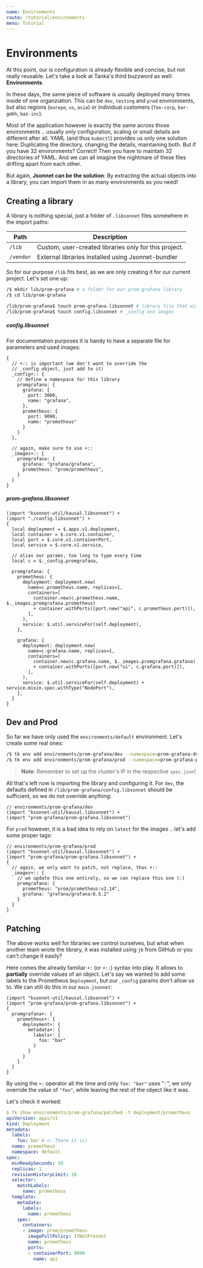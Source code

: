 ```yaml
---
name: Environments
route: /tutorial/environments
menu: Tutorial
---
```


# Environments

At this point, our is configuration is already flexible and concise, but not
really reusable. Let's take a look at Tanka's third buzzword as well: **Environments**.

In these days, the same piece of software is usually deployed many times inside
of one organziation. This can be `dev`, `testing` and `prod` environments, but
also regions (`europe`, `us`, `asia`) or individual customers (`foo-corp`,
`bar-gmbh`, `baz-inc`).

Most of the application however is exactly the same across those environments ..
usually only configuration, scaling or small details are different after all.
YAML (and thus `kubectl`) provides us only one solution here: Duplicating the
directory, changing the details, maintaining both. But if you have 32
environments? Correct! Then you have to maintain 32 directories of YAML. And we can all
imagine the nightmare of these files drifting apart from each other.

But again, **Jsonnet can be the solution**: By extracting the actual objects
into a library, you can import them in as many environments as you need!

## Creating a library

A library is nothing special, just a folder of `.libsonnet` files somewhere in the import paths:

| Path      | Description                                           |
| --------- | ----------------------------------------------------- |
| `/lib`    | Custom, user-created libraries only for this project. |
| `/vendor` | External libraries installed using Jsonnet-bundler    |

So for our purpose `/lib` fits best, as we are only creating it for our current
project. Let's set one up:

```bash
/$ mkdir lib/prom-grafana # a folder for our prom-grafana library
/$ cd lib/prom-grafana

/lib/prom-grafana$ touch prom-grafana.libsonnet # library file that will be imported
/lib/prom-grafana$ touch config.libsonnet # _config and images
```

##### config.libsonnet

For documentation purposes it is handy to have a separate file for parameters and used images:

```jsonnet
{
  // +:: is important (we don't want to override the
  // _config object, just add to it)
  _config+:: {
    // define a namespace for this library
    promgrafana: {
      grafana: {
        port: 3000,
        name: "grafana",
      },
      prometheus: {
        port: 9090,
        name: "prometheus"
      }
    }
  },

  // again, make sure to use +::
  _images+:: {
    promgrafana: {
      grafana: "grafana/grafana",
      prometheus: "prom/prometheus",
    }
  }
}
```

##### prom-grafana.libsonnet

```jsonnet
(import "ksonnet-util/kausal.libsonnet") +
(import "./config.libsonnet") +
{
  local deployment = $.apps.v1.deployment,
  local container = $.core.v1.container,
  local port = $.core.v1.containerPort,
  local service = $.core.v1.service,

  // alias our params, too long to type every time
  local c = $._config.promgrafana,

  promgrafana: {
    prometheus: {
      deployment: deployment.new(
        name=c.prometheus.name, replicas=1,
        containers=[
          container.new(c.prometheus.name, $._images.promgrafana.prometheus)
          + container.withPorts([port.new("api", c.prometheus.port)]),
        ],
      ),
      service: $.util.serviceFor(self.deployment),
    },

    grafana: {
      deployment: deployment.new(
        name=c.grafana.name, replicas=1,
        containers=[
          container.new(c.grafana.name, $._images.promgrafana.grafana)
          + container.withPorts([port.new("ui", c.grafana.port)]),
        ],
      ),
      service: $.util.serviceFor(self.deployment) + service.mixin.spec.withType("NodePort"),
    },
  }
}
```

## Dev and Prod

So far we have only used the `environments/default` environment. Let's create some real ones:

```bash
/$ tk env add environments/prom-grafana/dev --namespace=prom-grafana-dev # one for dev ...
/$ tk env add environments/prom-grafana/prod --namespace=prom-grafana-prod # and one for prod
```

> **Note**: Remember to set up the cluster's IP in the respective `spec.json`!

All that's left now is importing the library and configuring it. For `dev`, the defaults defined in `/lib/prom-grafana/config.libsonnet` should be sufficient, so we do not override anything:

```jsonnet
// environments/prom-grafana/dev
(import "ksonnet-util/kausal.libsonnet") +
(import "prom-grafana/prom-grafana.libsonnet")
```

For `prod` however, it is a bad idea to rely on `latest` for the images .. let's
add some proper tags:

```jsonnet
// environments/prom-grafana/prod
(import "ksonnet-util/kausal.libsonnet") +
(import "prom-grafana/prom-grafana.libsonnet") +
{
  // again, we only want to patch, not replace, thus +::
  _images+:: {
    // we update this one entirely, so we can replace this one (:)
    promgrafana: {
      prometheus: "prom/prometheus:v2.14",
      grafana: "grafana/grafana:6.5.2"
    }
  }
}
```

## Patching

The above works well for libraries we control ourselves, but what when another
team wrote the library, it was installed using `jb` from GitHub or you can't
change it easily?

Here comes the already familiar `+:` (or `+::`) syntax into play. It allows to
**partially** override values of an object. Let's say we wanted to add some labels to the Prometheus `Deployment`, but our `_config` params don't allow us to. We can still do this in our `main.jsonnet`:

```jsonnet
(import "ksonnet-util/kausal.libsonnet") +
(import "prom-grafana/prom-grafana.libsonnet") +
{
  promgrafana+: {
    prometheus+: {
      deployment+: {
        metadata+: {
          labels+: {
            foo: "bar"
          }
        }
      }
    }
  }
}
```

By using the `+:` operator all the time and only `foo: "bar"` uses "`:`", we only
override the value of `"foo"`, while leaving the rest of the object like it was.

Let's check it worked:

```yaml
$ tk show environments/prom-grafana/patched -t deployment/prometheus
apiVersion: apps/v1
kind: Deployment
metadata:
  labels:
    foo: bar # <- There it is!
  name: prometheus
  namespace: default
spec:
  minReadySeconds: 10
  replicas: 1
  revisionHistoryLimit: 10
  selector:
    matchLabels:
      name: prometheus
  template:
    metadata:
      labels:
        name: prometheus
    spec:
      containers:
      - image: prom/prometheus
        imagePullPolicy: IfNotPresent
        name: prometheus
        ports:
        - containerPort: 9090
          name: api
```
